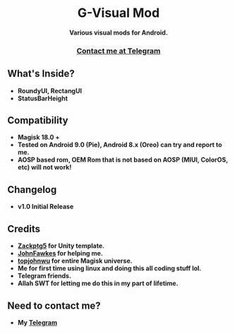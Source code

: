 <h1 align="center">G-Visual Mod</h1>

<div align="center">
  <strong>Various visual mods for Android.
</div>

<div align="center">
  <h3>
    <a href="https://t.me/Gnonymous7">
      Contact me at Telegram
    </a>
  </h3>
</div>

## What's Inside?
- RoundyUI, RectangUI
- StatusBarHeight

## Compatibility
- Magisk 18.0 +
- Tested on Android 9.0 (Pie), Android 8.x (Oreo) can try and report to me.
- AOSP based rom, OEM Rom that is not based on AOSP (MIUI, ColorOS, etc) will not work!

## Changelog
- v1.0
Initial Release

## Credits
- <a href="https://github.com/Zackptg5">Zackptg5</a> for Unity template.
- <a href="https://github.com/JohnFawkes">JohnFawkes</a> for helping me.
- <a href="https://github.com/topjohnwu">topjohnwu</a> for entire Magisk universe.
- Me for first time using linux and doing this all coding stuff lol.
- Telegram friends.
- Allah SWT for letting me do this in my part of lifetime.

## Need to contact me?
- My <a href="https://t.me/Gnonymous7">Telegram</a>
